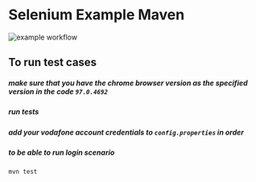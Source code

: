 # Selenium Example Maven

![example workflow](https://github.com/YahyaQandel/SeleniumExampleMaven/actions/workflows/maven.yml/badge.svg)


## To run test cases 
##### make sure that you have the chrome browser version as the specified version  in the code `97.0.4692`
##### run tests
##### add your vodafone account credentials to `config.properties` in order
##### to be able to run login scenario
```bash
mvn test
```
